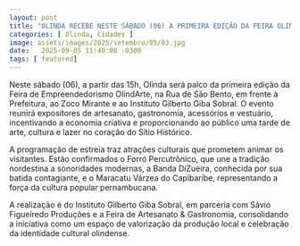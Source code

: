 ```yaml
---
layout: post
title: "OLINDA RECEBE NESTE SÁBADO (06) A PRIMEIRA EDIÇÃO DA FEIRA OLINDARTE"
categories: [ Olinda, Cidades ]
image: assets/images/2025/setembro/05/03.jpg
date:   2025-09-05 11:40:00 -0300
tags: [ featured]
---
```

Neste sábado (06), a partir das 15h, Olinda será palco da primeira edição da Feira de Empreendedorismo OlindArte, na Rua de São Bento, em frente à Prefeitura, ao Zoco Mirante e ao Instituto Gilberto Giba Sobral. O evento reunirá expositores de artesanato, gastronomia, acessórios e vestuário, incentivando a economia criativa e proporcionando ao público uma tarde de arte, cultura e lazer no coração do Sítio Histórico.

A programação de estreia traz atrações culturais que prometem animar os visitantes. Estão confirmados o Forró Percutrônico, que une a tradição nordestina a sonoridades modernas, a Banda DiZueira, conhecida por sua batida contagiante, e o Maracatu Várzea do Capibaribe, representando a força da cultura popular pernambucana.

A realização é do Instituto Gilberto Giba Sobral, em parceria com Sávio Figueiredo Produções e a Feira de Artesanato & Gastronomia, consolidando a iniciativa como um espaço de valorização da produção local e celebração da identidade cultural olindense.